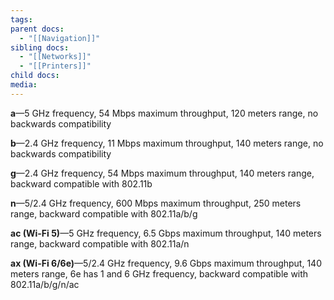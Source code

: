 ```yaml
---
tags: 
parent docs:
  - "[[Navigation]]"
sibling docs:
  - "[[Networks]]"
  - "[[Printers]]"
child docs: 
media:
---
```

**a**—5 GHz frequency, 54 Mbps maximum throughput, 120 meters range, no backwards compatibility

**b**—2.4 GHz frequency, 11 Mbps maximum throughput, 140 meters range, no backwards compatibility

**g**—2.4 GHz frequency, 54 Mbps maximum throughput, 140 meters range, backward compatible with 802.11b

**n**—5/2.4 GHz frequency, 600 Mbps maximum throughput, 250 meters range, backward compatible with 802.11a/b/g

**ac (Wi-Fi 5)**—5 GHz frequency, 6.5 Gbps maximum throughput, 140 meters range, backward compatible with 802.11a/n

**ax (Wi-Fi 6/6e)**—5/2.4 GHz frequency, 9.6 Gbps maximum throughput, 140 meters range, 6e has 1 and 6 GHz frequency, backward compatible with 802.11a/b/g/n/ac